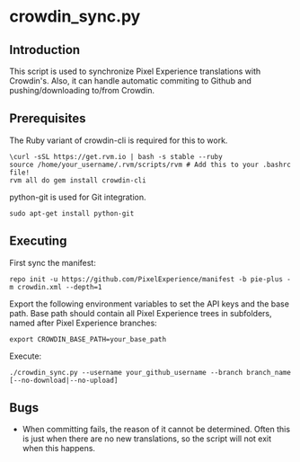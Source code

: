 crowdin_sync.py
==================

Introduction
------------
This script is used to synchronize Pixel Experience translations with Crowdin's. Also, it can handle
automatic commiting to Github and pushing/downloading to/from Crowdin.

Prerequisites
-------------
The Ruby variant of crowdin-cli is required for this to work.

    \curl -sSL https://get.rvm.io | bash -s stable --ruby
    source /home/your_username/.rvm/scripts/rvm # Add this to your .bashrc file!
    rvm all do gem install crowdin-cli

python-git is used for Git integration.

    sudo apt-get install python-git

Executing
---------
First sync the manifest:

```
repo init -u https://github.com/PixelExperience/manifest -b pie-plus -m crowdin.xml --depth=1
```
Export the following environment variables to set the API keys and the base path.
Base path should contain all Pixel Experience trees in subfolders, named after Pixel Experience branches:

    export CROWDIN_BASE_PATH=your_base_path

Execute:

    ./crowdin_sync.py --username your_github_username --branch branch_name [--no-download|--no-upload]

Bugs
----
 - When committing fails, the reason of it cannot be determined. Often this is just when there
   are no new translations, so the script will not exit when this happens.
